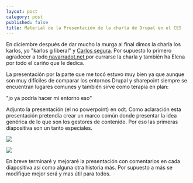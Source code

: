 ```yaml
---
layout: post
category: post
published: false
title: Material de la Presentación de la charla de Drupal en el CES
---
```


En diciembre después de dar mucho la murga al final dimos la charla los karlos, yo "karlos g liberal" y <a href="http://www.google.es/url?sa=t&source=web&ct=res&cd=1&url=http%3A%2F%2Fwww.ideseg.com%2F&ei=aq55SYT0M4S2jAfZ05XGAQ&usg=AFQjCNEK2Q5HLj6OybIjP-GI0-azjfu5sQ&sig2=aATfaE-vWO8Vq6vFmhrrrQ" title="Carlos segura">Carlos segura</a>. Por supuesto lo primero agradecer a todo<a href="http://navarradot.net " title="navarradot.net"> navarradot.net </a>por currarse la charla y también ha Elena por todo el cariño que le dedica. 

La presentación por la parte que me tocó estuvo muy bien ya que aunque son muy difíciles de comparar los entornos Drupal y sharepoint siempre se encuentran lugares comunes y también sirve como terapia en plan:

"jo ya podría hacer mi entorno eso" 

Adjunto la presentación (el no powerpoint) en odt. Como aclaración esta presentación pretendía crear un marco común donde presentar la idea genérica de lo que son los gestores de contenido. Por eso las primeras diapositiva son un tanto especiales.

<a href="http://www.investic.net/node/261"><img src="http://www.investic.net/files/images/losdosMOLA.JPG"></a><br>

<a href="http://www.investic.net/node/262"><img src="http://www.investic.net/files/images/karlosMOLA1.JPG"> </a><br>

En breve terminaré y mejoraré la presentación con comentarios en cada diapositiva así como alguna otra historia más. Por supuesto a más se modifique mejor será y mas útil para todos. 
